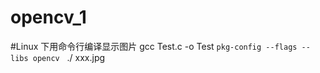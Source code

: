 # opencv_1
#Linux 下用命令行编译显示图片
       gcc Test.c -o Test `pkg-config --flags --libs opencv`   
       ./ xxx.jpg

